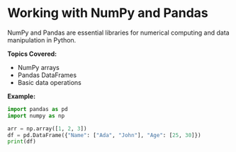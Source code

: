 # Working with NumPy and Pandas

NumPy and Pandas are essential libraries for numerical computing and data manipulation in Python.

**Topics Covered:**
- NumPy arrays
- Pandas DataFrames
- Basic data operations

**Example:**
```python
import pandas as pd
import numpy as np

arr = np.array([1, 2, 3])
df = pd.DataFrame({"Name": ["Ada", "John"], "Age": [25, 30]})
print(df)
```